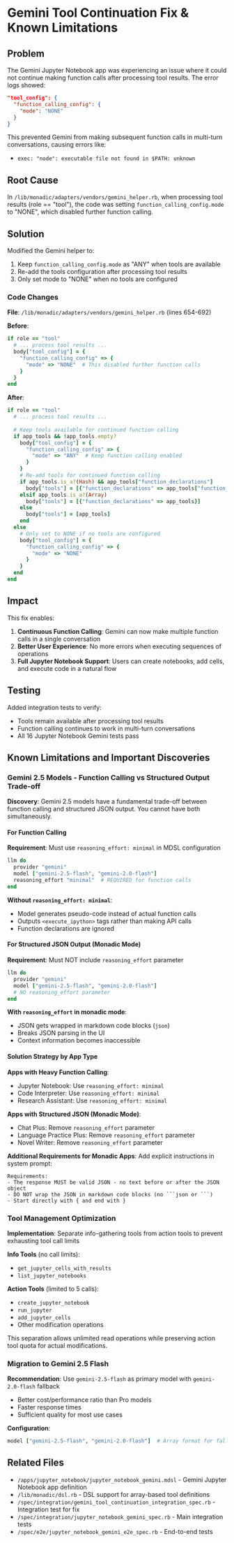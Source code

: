 # Gemini Tool Continuation Fix & Known Limitations

## Problem
The Gemini Jupyter Notebook app was experiencing an issue where it could not continue making function calls after processing tool results. The error logs showed:

```json
"tool_config": {
  "function_calling_config": {
    "mode": "NONE"
  }
}
```

This prevented Gemini from making subsequent function calls in multi-turn conversations, causing errors like:
- `exec: "node": executable file not found in $PATH: unknown`

## Root Cause
In `/lib/monadic/adapters/vendors/gemini_helper.rb`, when processing tool results (role == "tool"), the code was setting `function_calling_config.mode` to "NONE", which disabled further function calling.

## Solution
Modified the Gemini helper to:
1. Keep `function_calling_config.mode` as "ANY" when tools are available
2. Re-add the tools configuration after processing tool results
3. Only set mode to "NONE" when no tools are configured

### Code Changes
**File**: `/lib/monadic/adapters/vendors/gemini_helper.rb` (lines 654-692)

**Before**:
```ruby
if role == "tool"
  # ... process tool results ...
  body["tool_config"] = {
    "function_calling_config" => {
      "mode" => "NONE"  # This disabled further function calls
    }
  }
end
```

**After**:
```ruby
if role == "tool"
  # ... process tool results ...
  
  # Keep tools available for continued function calling
  if app_tools && !app_tools.empty?
    body["tool_config"] = {
      "function_calling_config" => {
        "mode" => "ANY"  # Keep function calling enabled
      }
    }
    # Re-add tools for continued function calling
    if app_tools.is_a?(Hash) && app_tools["function_declarations"]
      body["tools"] = [{"function_declarations" => app_tools["function_declarations"]}]
    elsif app_tools.is_a?(Array)
      body["tools"] = [{"function_declarations" => app_tools}]
    else
      body["tools"] = [app_tools]
    end
  else
    # Only set to NONE if no tools are configured
    body["tool_config"] = {
      "function_calling_config" => {
        "mode" => "NONE"
      }
    }
  end
end
```

## Impact
This fix enables:
1. **Continuous Function Calling**: Gemini can now make multiple function calls in a single conversation
2. **Better User Experience**: No more errors when executing sequences of operations
3. **Full Jupyter Notebook Support**: Users can create notebooks, add cells, and execute code in a natural flow

## Testing
Added integration tests to verify:
- Tools remain available after processing tool results
- Function calling continues to work in multi-turn conversations
- All 16 Jupyter Notebook Gemini tests pass

## Known Limitations and Important Discoveries

### Gemini 2.5 Models - Function Calling vs Structured Output Trade-off
**Discovery**: Gemini 2.5 models have a fundamental trade-off between function calling and structured JSON output. You cannot have both simultaneously.

#### For Function Calling
**Requirement**: Must use `reasoning_effort: minimal` in MDSL configuration
```ruby
llm do
  provider "gemini"
  model ["gemini-2.5-flash", "gemini-2.0-flash"]
  reasoning_effort "minimal"  # REQUIRED for function calls
end
```

**Without `reasoning_effort: minimal`**:
- Model generates pseudo-code instead of actual function calls
- Outputs `<execute_ipython>` tags rather than making API calls
- Function declarations are ignored

#### For Structured JSON Output (Monadic Mode)
**Requirement**: Must NOT include `reasoning_effort` parameter
```ruby
llm do
  provider "gemini"
  model ["gemini-2.5-flash", "gemini-2.0-flash"]
  # NO reasoning_effort parameter
end
```

**With `reasoning_effort` in monadic mode**:
- JSON gets wrapped in markdown code blocks (```json```)
- Breaks JSON parsing in the UI
- Context information becomes inaccessible

#### Solution Strategy by App Type

**Apps with Heavy Function Calling**:
- Jupyter Notebook: Use `reasoning_effort: minimal`
- Code Interpreter: Use `reasoning_effort: minimal`
- Research Assistant: Use `reasoning_effort: minimal`

**Apps with Structured JSON (Monadic Mode)**:
- Chat Plus: Remove `reasoning_effort` parameter
- Language Practice Plus: Remove `reasoning_effort` parameter
- Novel Writer: Remove `reasoning_effort` parameter

**Additional Requirements for Monadic Apps**:
Add explicit instructions in system prompt:
```
Requirements:
- The response MUST be valid JSON - no text before or after the JSON object
- DO NOT wrap the JSON in markdown code blocks (no ```json or ```)
- Start directly with { and end with }
```

### Tool Management Optimization
**Implementation**: Separate info-gathering tools from action tools to prevent exhausting tool call limits

**Info Tools** (no call limits):
- `get_jupyter_cells_with_results`
- `list_jupyter_notebooks`

**Action Tools** (limited to 5 calls):
- `create_jupyter_notebook`
- `run_jupyter`
- `add_jupyter_cells`
- Other modification operations

This separation allows unlimited read operations while preserving action tool quota for actual modifications.

### Migration to Gemini 2.5 Flash
**Recommendation**: Use `gemini-2.5-flash` as primary model with `gemini-2.0-flash` fallback
- Better cost/performance ratio than Pro models
- Faster response times
- Sufficient quality for most use cases

**Configuration**:
```ruby
model ["gemini-2.5-flash", "gemini-2.0-flash"]  # Array format for fallback
```

## Related Files
- `/apps/jupyter_notebook/jupyter_notebook_gemini.mdsl` - Gemini Jupyter Notebook app definition
- `/lib/monadic/dsl.rb` - DSL support for array-based tool definitions
- `/spec/integration/gemini_tool_continuation_integration_spec.rb` - Integration test for fix
- `/spec/integration/jupyter_notebook_gemini_spec.rb` - Main integration tests
- `/spec/e2e/jupyter_notebook_gemini_e2e_spec.rb` - End-to-end tests